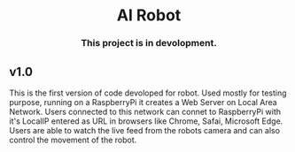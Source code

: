 <div align="center">
  <h1>AI Robot</h1>
  <h3>This project is in devolopment.</h3>
</div>

## v1.0  
This is the first version of code devoloped for robot. Used mostly for testing purpose, running on a RaspberryPi it creates a Web Server on Local Area Network. Users connected to this network can connet to RaspberryPi with it's LocalIP entered as URL in browsers like Chrome, Safai, Microsoft Edge. Users are able to watch the live feed from the robots camera and can also control the movement of the robot.
